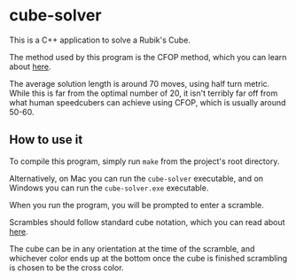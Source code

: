 # cube-solver

This is a C++ application to solve a Rubik's Cube.

The method used by this program is the CFOP method, which you
can learn about [here](https://ruwix.com/the-rubiks-cube/advanced-cfop-fridrich/).

The average solution length is around 70 moves, using half turn metric. While
this is far from the optimal number of 20, it isn't terribly far off from what
human speedcubers can achieve using CFOP, which is usually around 50-60.

## How to use it

To compile this program, simply run `make` from the project's root directory.

Alternatively, on Mac you can run the `cube-solver` executable, and on Windows
you can run the `cube-solver.exe` executable.

When you run the program, you will be prompted to enter a scramble.

Scrambles should follow standard cube notation, which you can read
about [here](https://ruwix.com/the-rubiks-cube/notation/).

The cube can be in any orientation at the time of the scramble, and whichever
color ends up at the bottom once the cube is finished scrambling is chosen
to be the cross color.
